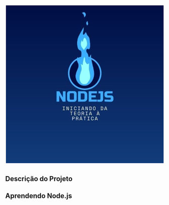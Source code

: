 <h1 align="center">
  <img src="https://github.com/Iann-rst/nodejs/blob/main/NODEJS.jpg" alt="Node.js: Iniciando da Teoria à Prática">
 </h1>
  
## Descrição do Projeto
  <h2> Aprendendo Node.js </h2>
